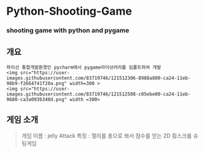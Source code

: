 # Python-Shooting-Game
### shooting game with python and pygame 

## 개요

```
파이선 통합개발환경인 pycharm에서 pygame라이브러리를 임폴트하여 개발
<img src="https://user-images.githubusercontent.com/83719746/121512306-8988a800-ca24-11eb-98b9-f2664741f20a.png" width=300 >
<img src="https://user-images.githubusercontent.com/83719746/121512508-c05ebe00-ca24-11eb-9680-ca3a093b340d.png" width =300>
```

## 게임 소개

> 게임 이름 : jelly Attack
> 특징 : 젤리를 총으로 쏴서 점수를 얻는 2D 횡스크롤 슈팅게임
